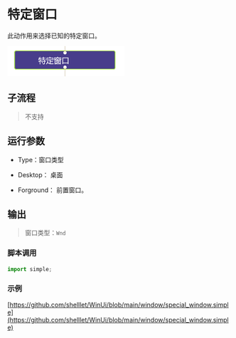 # 特定窗口 
此动作用来选择已知的特定窗口。

![action](./images/2022-11-27_143849.png ':size=90%')

## 子流程
> 不支持

## 运行参数

* Type：窗口类型

* Desktop： 桌面
* Forground： 前置窗口。

## 输出

> 窗口类型：`Wnd`


### 脚本调用

```python
import simple;

```

### 示例

[https://github.com/shelllet/WinUi/blob/main/window/special_window.simple](https://github.com/shelllet/WinUi/blob/main/window/special_window.simple)
